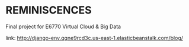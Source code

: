 # REMINISCENCES

Final project for E6770 Virtual Cloud & Big Data

link: http://django-env.qqne9rcd3c.us-east-1.elasticbeanstalk.com/blog/
